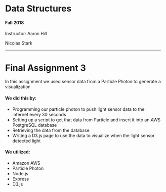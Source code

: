 # Data Structures
####  Fall 2018

Instructor: Aaron Hill

Nicolas Stark
_______________

# Final Assignment 3
In this assignment we used sensor data from a Particle Photon to generate a visualization
#### We did this by:

* Programming our particle photon to push light sensor data to the internet every 30 seconds
* Setting up a script to get that data from Particle and insert it into an AWS PostgreSQL database
* Retrieving the data from the database
* Writing a D3.js page to use the data to visualize when the light sensor detected light
 
#### We utilized:

* Amazon AWS
* Particle Photon
* Node.js
* Express
* D3.js


